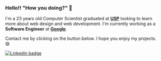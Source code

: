 ### Hello!! "How you doing?" 👋

I'm a 23 years old Computer Scientist graduated at <b>[USP](https://www5.usp.br/)</b> looking to learn more about web design and web development. I'm currently working as a **Software Engineer** at **[Google](https://github.com/google)**.

Contact me by clicking on the button below. I hope you enjoy my projects. :smile:

[![Linkedin badge](https://img.shields.io/badge/-Henrique%20dos%20Santos-blue?logo=Linkedin&logoColor=white&link=https://www.linkedin.com/in/henriquesqs/)](https://www.linkedin.com/in/henriquesqs/)
